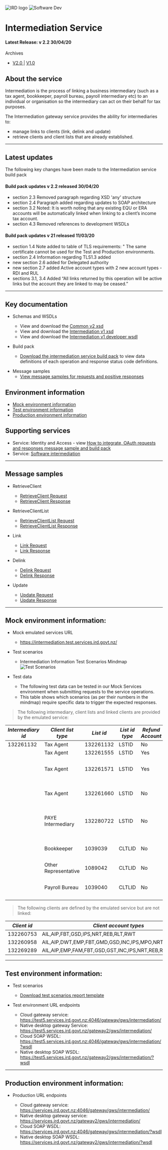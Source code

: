![IRD logo](../Images/IRlogo.gif)
![Software Dev](../Images/SoftwareDev.png)

# Intermediation Service

#### Latest Release: v 2.2 30/04/20

Archives
* [V2.0 ](./Archive/20200402%20v2.01) | [V1.0 ](./Archive/20180413%20v1.0)

## About the service

Intermediation is the process of linking a business intermediary (such as a tax agent, 
bookkeeper, payroll bureau, payroll intermediary etc) to an individual or organisation 
so the intermediary can act on their behalf for tax purposes. 

The Intermediation gateway service provides the ability for intermediaries to:
- manage links to clients (link, delink and update) 
- retrieve clients and client lists that are already established.

--------------------
## Latest updates

The following key changes have been made to the Intermediation service build pack

#### Build pack updates v 2.2 released 30/04/20
- section 2.3 Removed paragraph regarding XSD 'any' structure
- section 2.4 Paragraph added regarding updates to SOAP architecture
- section 3.2 Noted: It is worth noting that any existing EQU or ERA accounts will be automatically linked when linking to a client’s income tax account.
- section 4.3 Removed references to development WSDLs

#### Build pack updates v 21 released 11/03/20
- section 1.4 Note added to table of TLS requirements: " The same certificate cannot be used for the Test and Production environments.
- section 2.4 Information regarding TLS1.3 added
- new section 2.6 added for Delegated authority
- new section 2.7 added Active account types with 2 new account types - RDI and RUL
- sections 3.1, 3.4 Added “All links returned by this operation will be active links but the account they are linked to may be ceased.”

--------------------
## Key documentation

- Schemas and WSDLs
	- View and download the [Common v2 xsd](../Common%20XSD/Common.v2.xsd)
	- View and download the [Intermediation v1 xsd](Intermediation.v1.xsd)
	- View and download the [Intermediation v1 developer wsdl](IntermediationDevWsdl.v1.wsdl)
	
- Build pack
	- [Download the intermediation service build pack](Gateway%20Services%20Build%20Pack%20-%20Intermediation%20Service.pdf) to view data definitions of each operation and response status code definitions.
	
* Message samples
	* [View message samples for requests and positive responses](#Message-samples)

## Environment information

- [Mock environment information](#Mock-environment-information)
- [Test environment information](#Test-environment-information)
- [Production environment information](#Production-environment-information)

## Supporting services

* Service: Identity and Access - view [How to integrate, OAuth requests and responses message sample and build pack](../Identity%20and%20Access/)
* Service: [Software intermediation](../Service%20-%20Software%20Intermediation/)

------
## Message samples

* RetrieveClient
	* [RetrieveClient Request](sample%20messages/RetrieveClient-request.xml)
	* [RetrieveClient Response](sample%20messages/RetrieveClient-response.xml)

* RetrieveClientList
	* [RetrieveClientList Request](sample%20messages/RetriveClientList-request.xml)
	* [RetrieveClientList Response](sample%20messages/RetriveClientList-response.xml)

* Link
	* [Link Request](sample%20messages/Link-request.xml)
	* [Link Response](sample%20messages/Link-response.xml)

* Delink
	* [Delink Request](sample%20messages/Delink-request.xml)
	* [Delink Response](sample%20messages/Delink-response.xml)

* Update
	* [Update Request](sample%20messages/Update-request.xml)
	* [Update Response](sample%20messages/Update-response.xml)

-----------------
## Mock environment information:

* Mock emulated services URL
	*  https://intermediation.test.services.ird.govt.nz/

* Test scenarios
	- Intermediation Information Test Scenarios Mindmap
	![Test Scenarios](images/Intermediation-test-scenarios.png)

* Test data
	* The following test data can be tested in our Mock Services environment when submitting requests to the service operations.
	* This table shows which scenarios (as per their numbers in the mindmap) require specific data to trigger the expected responses.

> The following intermediary, client lists and linked clients are provided by the emulated service:

| *Intermediary id* | *Client list type* | *List id* | *List id type* | *Refund Account* | *Client Id* | *Linked* |
| --- | --- | --- | --- | --- | --- | --- | 
|132261132|Tax Agent|132261132|LSTID|No|132260737|AIL,AIP,EMP,FAM,FBT,GSD,GST,INC,IPS,NRT,REB,RLT,RWT,SLS|
| |Tax Agent|132261555|LSTID|Yes|132260818|AIL,AIP,DWT,EMP,FBT,GMD,GSD,GST,INC,IPS,MPO,NRT,PIE,RLT,RWT|
| | | | | | 132260806|REB|
| | Tax Agent|132261571|LSTID|Yes|132260753|master,GST,INC|
| | | | | | 132260774|EMP|
| | | | | | 132260806|FBT|
| | Tax Agent|132261660|LSTID|No|083230304|GST|
| | | | | | 132293525| CRS,FAT |
| | | | | |085078534 | PRS | 077415807 | EMP |
| | PAYE Intermediary | 132280722 | LSTID | No | 077415807 | EMP |
| | | | | | 132260753 | EMP |
| | | | | | 132260806 | EMP |
| | Bookkeeper | 1039039 | CLTLID | No | 077415807 | EMP |
| | | | | | 132260806 | INC | 
| | Other Representative | 1089042 | CLTLID | No | 077415807 | EMP |
| | | | | | 132260806 | NRT | 
| | Payroll Bureau | 1039040 | CLTLID | No | 077415807 | EMP |
| | | | | | 132260806| EMP |	

> The following clients are defined by the emulated service but are not linked:

| *Client id* | *Client account types* |
| --- | --- | 
| 132260753| AIL,AIP,FBT,GSD,IPS,NRT,REB,RLT,RWT |
| 132260958 | AIL,AIP,DWT,EMP,FBT,GMD,GSD,INC,IPS,MPO,NRT,PIE,RLT,RWT |
| 132269289 | AIL,AIP,EMP,FAM,FBT,GSD,GST,INC,IPS,NRT,REB,RWT,SLS |





-----------------
## Test environment information:

* Test scenarios
	- [Download test scenarios report template](Intermediation%20Service%20-%20Test%20Scenarios%20Report%20Template.docx)

* Test environment URL endpoints

	* Cloud gateway service: https://test5.services.ird.govt.nz:4046/gateway/gws/intermediation/
	* Native desktop gateway Service: https://test5.services.ird.govt.nz/gateway2/gws/intermediation/
	* Cloud SOAP WSDL: https://test5.services.ird.govt.nz:4046/gateway/gws/intermediation/?wsdl
	* Native desktop SOAP WSDL: https://test5.services.ird.govt.nz/gateway2/gws/intermediation/?wsdl

-----------------
## Production environment information:

* Production URL endpoints

	- Cloud gateway service: https://services.ird.govt.nz:4046/gateway/gws/intermediation/
	- Native desktop gateway service: https://services.ird.govt.nz/gateway2/gws/intermediation/
	- Cloud SOAP WSDL: https://services.ird.govt.nz:4046/gateway/gws/intermediation/?wsdl
	- Native desktop SOAP WSDL: https://services.ird.govt.nz/gateway2/gws/intermediation/?wsdl